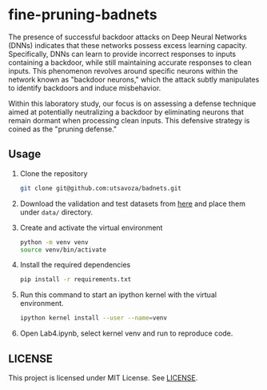 # fine-pruning-badnets

The presence of successful backdoor attacks on Deep Neural Networks (DNNs) indicates that these networks possess excess learning capacity. Specifically, DNNs can learn to provide incorrect responses to inputs containing a backdoor, while still maintaining accurate responses to clean inputs. This phenomenon revolves around specific neurons within the network known as "backdoor neurons," which the attack subtly manipulates to identify backdoors and induce misbehavior.

Within this laboratory study, our focus is on assessing a defense technique aimed at potentially neutralizing a backdoor by eliminating neurons that remain dormant when processing clean inputs. This defensive strategy is coined as the "pruning defense."

## Usage

1. Clone the repository
      ```bash
      git clone git@github.com:utsavoza/badnets.git
      ```

2. Download the validation and test datasets from [here](https://drive.google.com/drive/folders/1Rs68uH8Xqa4j6UxG53wzD0uyI8347dSq?usp=sharing) and place them under `data/` directory.

3. Create and activate the virtual environment
      ```bash
      python -m venv venv
      source venv/bin/activate
      ```

4. Install the required dependencies
      ```bash
      pip install -r requirements.txt
      ```

5. Run this command to start an ipython kernel with the virtual environment.
     ```bash
     ipython kernel install --user --name=venv

6. Open Lab4.ipynb, select kernel venv and run to reproduce code.

## LICENSE
This project is licensed under MIT License. See [LICENSE](./LICENSE).
